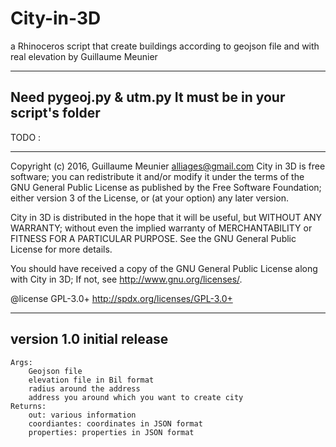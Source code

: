 # City-in-3D

 a Rhinoceros script that create buildings according to geojson file and with real elevation by Guillaume Meunier
 
 -----------------------------------
 Need pygeoj.py & utm.py
 It must be in your script's folder
 -----------------------------------
 TODO :
 
 -----------------------------------
 
 Copyright (c) 2016, Guillaume Meunier <alliages@gmail.com> 
 City in 3D is free software; you can redistribute it and/or modify 
 it under the terms of the GNU General Public License as published 
 by the Free Software Foundation; either version 3 of the License, 
 or (at your option) any later version. 
 
 City in 3D is distributed in the hope that it will be useful,
 but WITHOUT ANY WARRANTY; without even the implied warranty of 
 MERCHANTABILITY or FITNESS FOR A PARTICULAR PURPOSE. See the 
 GNU General Public License for more details.
 
 You should have received a copy of the GNU General Public License
 along with City in 3D; If not, see <http://www.gnu.org/licenses/>.
 
 @license GPL-3.0+ <http://spdx.org/licenses/GPL-3.0+>


---
version 1.0 initial release
---
    Args:
        Geojson file
        elevation file in Bil format
        radius around the address
        address you around which you want to create city
    Returns:
        out: various information
        coordiantes: coordinates in JSON format
        properties: properties in JSON format
